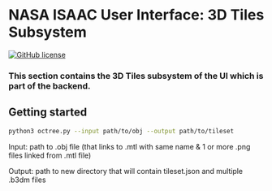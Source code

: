 # NASA ISAAC User Interface: 3D Tiles Subsystem

[![GitHub license](https://img.shields.io/github/license/nasa/isaac_user_interface)](https://github.com/nasa/isaac_user_interface/blob/master/LICENSE)

### This section contains the 3D Tiles subsystem of the UI which is part of the backend.

## Getting started

```bash
python3 octree.py --input path/to/obj --output path/to/tileset
```

Input: path to .obj file (that links to .mtl with same name & 1 or more .png files linked from .mtl file)

Output: path to new directory that will contain tileset.json and multiple .b3dm files

